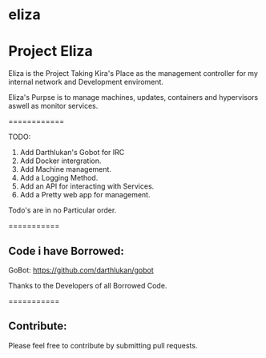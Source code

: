 # eliza
Project Eliza
=============

Eliza is the Project Taking Kira's Place as the management controller for my internal network and Development enviroment.

Eliza's Purpse is to manage machines, updates, containers and hypervisors aswell as monitor services.

============

TODO:

  1. Add Darthlukan's Gobot for IRC
  2. Add Docker intergration.
  4. Add Machine management.
  5. Add a Logging Method.
  6. Add an API for interacting with Services.
  7. Add a Pretty web app for management.

Todo's are in no Particular order.

===========

Code i have Borrowed:
--------------------

GoBot: https://github.com/darthlukan/gobot

Thanks to the Developers of all Borrowed Code.

===========

Contribute:
-----------

Please feel free to contribute by submitting pull requests.
